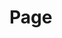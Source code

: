 # Page

<!-- start -->
<div class="code" style="height: 667px;">
  <v-page></v-page>
</div>
<!-- end -->